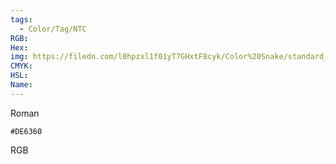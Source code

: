 ```yaml
---
tags:
  - Color/Tag/NTC
RGB:
Hex:
img: https://filedn.com/l0hpzxl1f01yT7GHxtF8cyk/Color%20Snake/standard_csv_to_svg/DE6360.svg
CMYK:
HSL:
Name:
---
```

Roman
```palette
#DE6360
```
RGB
